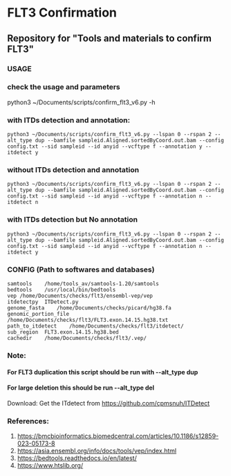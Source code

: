 # FLT3 Confirmation
## Repository for "Tools and materials to confirm FLT3"

### USAGE
### check the usage and parameters
python3 ~/Documents/scripts/confirm_flt3_v6.py -h

### with ITDs detection and annotation:
```
python3 ~/Documents/scripts/confirm_flt3_v6.py --lspan 0 --rspan 2 --alt_type dup --bamfile sampleid.Aligned.sortedByCoord.out.bam --config config.txt --sid sampleid --id anyid --vcftype f --annotation y --itdetect y
```

### without ITDs detection and annotation
```
python3 ~/Documents/scripts/confirm_flt3_v6.py --lspan 0 --rspan 2 --alt_type dup --bamfile sampleid.Aligned.sortedByCoord.out.bam --config config.txt --sid sampleid --id anyid --vcftype f --annotation n --itdetect n
```

### with ITDs detection but No annotation
```
python3 ~/Documents/scripts/confirm_flt3_v6.py --lspan 0 --rspan 2 --alt_type dup --bamfile sampleid.Aligned.sortedByCoord.out.bam --config config.txt --sid sampleid --id anyid --vcftype f --annotation n --itdetect y
```

### CONFIG (Path to softwares and databases)
```
samtools	/home/tools_av/samtools-1.20/samtools
bedtools	/usr/local/bin/bedtools
vep	/home/Documents/checks/flt3/ensembl-vep/vep
itdetectpy	ITDetect.py
genome_fasta	/home/Documents/checks/picard/hg38.fa
genomic_portion_file	/home/Documents/checks/flt3/FLT3.exon.14.15.hg38.txt
path_to_itdetect	/home/Documents/checks/flt3/itdetect/
sub_region	FLT3.exon.14.15.hg38.bed
cachedir	/home/Documents/checks/flt3/.vep/
```

### Note:
#### For FLT3 duplication this script should be run with --alt_type dup
#### For large deletion this should be run --alt_type del
Download: Get the ITdetect from https://github.com/cpmsnuh/ITDetect

### References:
1. https://bmcbioinformatics.biomedcentral.com/articles/10.1186/s12859-023-05173-8
2. https://asia.ensembl.org/info/docs/tools/vep/index.html
3. https://bedtools.readthedocs.io/en/latest/
4. https://www.htslib.org/
